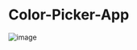 # Color-Picker-App

![image](https://github.com/user-attachments/assets/5a7dbe37-bfbd-49f8-865e-46f4e633c68f)
